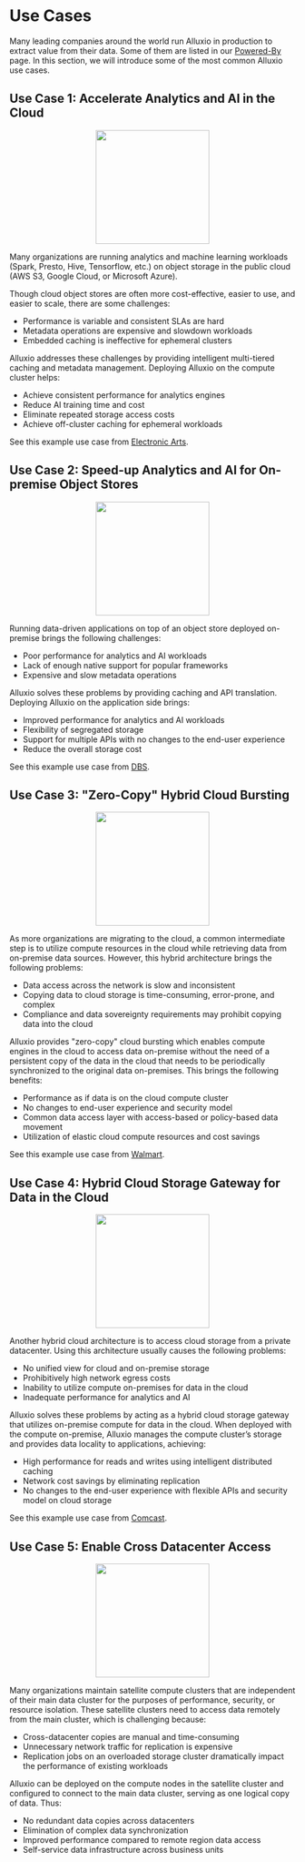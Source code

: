 # Use Cases

Many leading companies around the world run Alluxio in production to extract value
from their data. Some of them are listed in our
[Powered-By](https://www.alluxio.io/powered-by-alluxio) page.
In this section, we will introduce some of the most common Alluxio use cases.

## Use Case 1: Accelerate Analytics and AI in the Cloud

<p align="center"> <img style="text-align: center" width="200" src="https://d39kqat1wpn1o5.cloudfront.net/app/uploads/2021/10/overview-case-1-cloud.png"/> </p>

Many organizations are running analytics and machine learning workloads (Spark, Presto, Hive, Tensorflow, etc.)
on object storage in the public cloud (AWS S3, Google Cloud, or Microsoft Azure).

Though cloud object stores are often more cost-effective, easier to use, and easier to scale, there are some challenges:
- Performance is variable and consistent SLAs are hard
- Metadata operations are expensive and slowdown workloads
- Embedded caching is ineffective for ephemeral clusters

Alluxio addresses these challenges by providing intelligent multi-tiered caching and metadata management.
Deploying Alluxio on the compute cluster helps:
- Achieve consistent performance for analytics engines
- Reduce AI training time and cost
- Eliminate repeated storage access costs
- Achieve off-cluster caching for ephemeral workloads

See this example use case from [Electronic Arts](https://www.alluxio.io/blog/building-a-high-performance-platform-on-aws-to-support-real-time-gaming-services-using-presto-and-alluxio/).

## Use Case 2: Speed-up Analytics and AI for On-premise Object Stores

<p align="center"> <img style="text-align: center" width="200" src="https://d39kqat1wpn1o5.cloudfront.net/app/uploads/2021/10/overview-case-2-on-prem.png"/> </p>

Running data-driven applications on top of an object store deployed on-premise brings the following challenges:
- Poor performance for analytics and AI workloads
- Lack of enough native support for popular frameworks
- Expensive and slow metadata operations

Alluxio solves these problems by providing caching and API translation. Deploying Alluxio on the application side brings:
- Improved performance for analytics and AI workloads
- Flexibility of segregated storage
- Support for multiple APIs with no changes to the end-user experience
- Reduce the overall storage cost

See this example use case from [DBS](https://www.alluxio.io/resources/presentations/enabling-big-data-ai-workloads-on-the-object-store-at-dbs/).

## Use Case 3: "Zero-Copy" Hybrid Cloud Bursting

<p align="center"> <img style="text-align: center" width="200" src="https://d39kqat1wpn1o5.cloudfront.net/app/uploads/2021/10/overview-case-3-hybrid.png"/> </p>

As more organizations are migrating to the cloud, a common intermediate step is to utilize compute resources
in the cloud while retrieving data from on-premise data sources. However, this hybrid architecture brings the following problems:
- Data access across the network is slow and inconsistent
- Copying data to cloud storage is time-consuming, error-prone, and complex
- Compliance and data sovereignty requirements may prohibit copying data into the cloud

Alluxio provides "zero-copy" cloud bursting which enables compute engines in the cloud to access data
on-premise without the need of a persistent copy of the data in the cloud that needs to be periodically
synchronized to the original data on-premises. This brings the following benefits:
- Performance as if data is on the cloud compute cluster
- No changes to end-user experience and security model
- Common data access layer with access-based or policy-based data movement
- Utilization of elastic cloud compute resources and cost savings

See this example use case from [Walmart](https://www.alluxio.io/resources/videos/enterprise-distributed-query-service-powered-by-presto-alluxio-across-clouds-at-walmartlabs/).

## Use Case 4: Hybrid Cloud Storage Gateway for Data in the Cloud

<p align="center"> <img style="text-align: center" width="200" src="https://d39kqat1wpn1o5.cloudfront.net/app/uploads/2021/10/overview-case-4-hybrid.png"/> </p>

Another hybrid cloud architecture is to access cloud storage from a private datacenter.
Using this architecture usually causes the following problems:
- No unified view for cloud and on-premise storage
- Prohibitively high network egress costs
- Inability to utilize compute on-premises for data in the cloud
- Inadequate performance for analytics and AI

Alluxio solves these problems by acting as a hybrid cloud storage gateway that utilizes on-premise compute for data in the cloud.
When deployed with the compute on-premise, Alluxio manages the compute cluster’s storage and provides data locality to applications, achieving:
- High performance for reads and writes using intelligent distributed caching
- Network cost savings by eliminating replication
- No changes to the end-user experience with flexible APIs and security model on cloud storage

See this example use case from [Comcast](https://www.alluxio.io/resources/videos/securely-enhancing-data-access-in-hybrid-cloud-with-alluxio/).

## Use Case 5: Enable Cross Datacenter Access

<p align="center"> <img style="text-align: center" width="200" src="https://d39kqat1wpn1o5.cloudfront.net/app/uploads/2021/10/overview-case-5-multi-datacenter.png"/> </p>

Many organizations maintain satellite compute clusters that are independent of their main data cluster
for the purposes of performance, security, or resource isolation. These satellite clusters need to access data remotely from the main cluster, which is challenging because:
- Cross-datacenter copies are manual and time-consuming
- Unnecessary network traffic for replication is expensive
- Replication jobs on an overloaded storage cluster dramatically impact the performance of existing workloads

Alluxio can be deployed on the compute nodes in the satellite cluster and configured to connect to the main data cluster,
serving as one logical copy of data. Thus:
- No redundant data copies across datacenters
- Elimination of complex data synchronization
- Improved performance compared to remote region data access
- Self-service data infrastructure across business units

